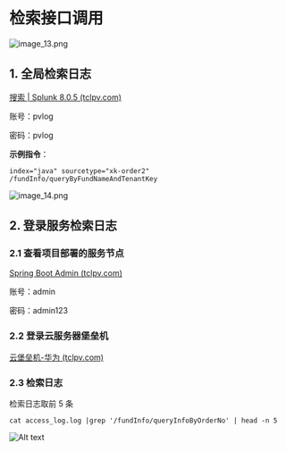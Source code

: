 # 检索接口调用

![image_13.png](image_13.png)



## 1. 全局检索日志

[搜索 | Splunk 8.0.5 (tclpv.com)](https://log.tclpv.com/zh-CN/app/search/search)

账号：pvlog

密码：pvlog



**示例指令**：

```shell
index="java" sourcetype="xk-order2" /fundInfo/queryByFundNameAndTenantKey
```


![image_14.png](image_14.png)


## 2. 登录服务检索日志



### 2.1 查看项目部署的服务节点

[Spring Boot Admin (tclpv.com)](http://admin.pv.tclpv.com/#/applications)

账号：admin

密码：admin123



### 2.2 登录云服务器堡垒机

[云堡垒机-华为 (tclpv.com)](https://ops.tclpv.com/#/desktop)



### 2.3 检索日志

检索日志取前 5 条

```shell
cat access_log.log |grep '/fundInfo/queryInfoByOrderNo' | head -n 5
```

<img src="image_15.png" alt="Alt text" />





